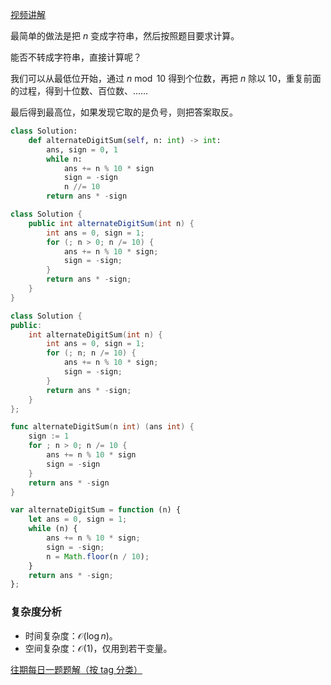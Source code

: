 [视频讲解](https://www.bilibili.com/video/BV1Gv4y1y753/)

最简单的做法是把 $n$ 变成字符串，然后按照题目要求计算。

能否不转成字符串，直接计算呢？

我们可以从最低位开始，通过 $n \bmod 10$ 得到个位数，再把 $n$ 除以 $10$，重复前面的过程，得到十位数、百位数、……

最后得到最高位，如果发现它取的是负号，则把答案取反。

```py [sol-Python3]
class Solution:
    def alternateDigitSum(self, n: int) -> int:
        ans, sign = 0, 1
        while n:
            ans += n % 10 * sign
            sign = -sign
            n //= 10
        return ans * -sign
```

```java [sol-Java]
class Solution {
    public int alternateDigitSum(int n) {
        int ans = 0, sign = 1;
        for (; n > 0; n /= 10) {
            ans += n % 10 * sign;
            sign = -sign;
        }
        return ans * -sign;
    }
}
```

```cpp [sol-C++]
class Solution {
public:
    int alternateDigitSum(int n) {
        int ans = 0, sign = 1;
        for (; n; n /= 10) {
            ans += n % 10 * sign;
            sign = -sign;
        }
        return ans * -sign;
    }
};
```

```go [sol-Go]
func alternateDigitSum(n int) (ans int) {
	sign := 1
	for ; n > 0; n /= 10 {
		ans += n % 10 * sign
		sign = -sign
	}
	return ans * -sign
}
```

```js [sol-JavaScript]
var alternateDigitSum = function (n) {
    let ans = 0, sign = 1;
    while (n) {
        ans += n % 10 * sign;
        sign = -sign;
        n = Math.floor(n / 10);
    }
    return ans * -sign;
};
```

### 复杂度分析

- 时间复杂度：$\mathcal{O}(\log n)$。
- 空间复杂度：$\mathcal{O}(1)$，仅用到若干变量。

[往期每日一题题解（按 tag 分类）](https://github.com/EndlessCheng/codeforces-go/blob/master/leetcode/SOLUTIONS.md)
